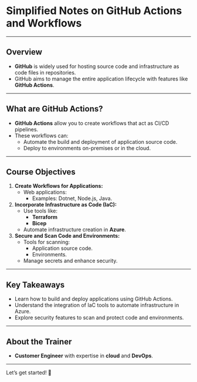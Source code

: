 
# Simplified Notes on GitHub Actions and Workflows

---

## Overview
- **GitHub** is widely used for hosting source code and infrastructure as code files in repositories.
- GitHub aims to manage the entire application lifecycle with features like **GitHub Actions**.

---

## What are GitHub Actions?
- **GitHub Actions** allow you to create workflows that act as CI/CD pipelines.
- These workflows can:
  - Automate the build and deployment of application source code.
  - Deploy to environments on-premises or in the cloud.

---

## Course Objectives
1. **Create Workflows for Applications:**
   - Web applications:
     - Examples: Dotnet, Node.js, Java.
2. **Incorporate Infrastructure as Code (IaC):**
   - Use tools like:
     - **Terraform**
     - **Bicep**
   - Automate infrastructure creation in **Azure**.
3. **Secure and Scan Code and Environments:**
   - Tools for scanning:
     - Application source code.
     - Environments.
   - Manage secrets and enhance security.

---

## Key Takeaways
- Learn how to build and deploy applications using GitHub Actions.
- Understand the integration of IaC tools to automate infrastructure in Azure.
- Explore security features to scan and protect code and environments.

---

## About the Trainer
- **Customer Engineer** with expertise in **cloud** and **DevOps**.

---

Let’s get started! 🚀

